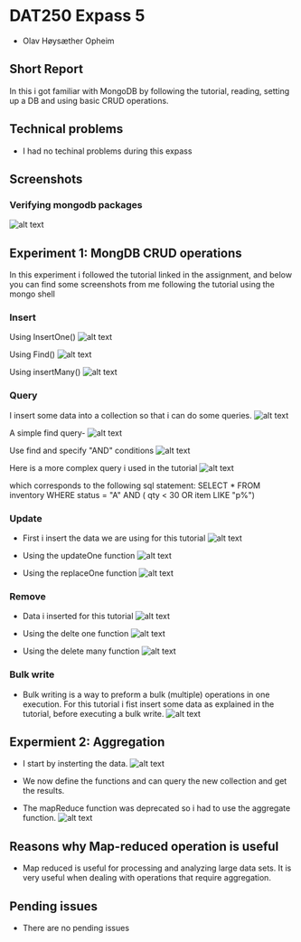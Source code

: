# DAT250 Expass 5
- Olav Høysæther Opheim

## Short Report
In this i got familiar with MongoDB by following the tutorial, reading, setting up a DB and using basic CRUD operations.

## Technical problems
- I had no techinal problems during this expass

## Screenshots

### Verifying mongodb packages
![alt text](image.png)

## Experiment 1: MongDB CRUD operations
In this experiment i followed the tutorial linked in the assignment, and below you can find some screenshots from me following the tutorial using the mongo shell

### Insert
Using InsertOne()
![alt text](image-9.png)

Using Find()
![alt text](image-10.png)

Using insertMany()
![alt text](image-11.png)

### Query
I insert some data into a collection so that i can do some queries.
![alt text](image-12.png)

A simple find query-
![alt text](image-13.png)

Use find and specify "AND" conditions
![alt text](image-14.png)

Here is a more complex query i used in the tutorial
![alt text](image-15.png)

which corresponds to the following sql statement: SELECT * FROM inventory WHERE status = "A" AND ( qty < 30 OR item LIKE "p%")

### Update
- First i insert the data we are using for this tutorial
![alt text](image-16.png)

- Using the updateOne function
![alt text](image-17.png)

- Using the replaceOne function
![alt text](image-18.png)

### Remove
- Data i inserted for this tutorial 
![alt text](image-19.png)

- Using the delte one function
![alt text](image-21.png)

- Using the delete many function
![alt text](image-20.png)

### Bulk write
- Bulk writing is a way to preform a bulk (multiple) operations in one execution. For this tutorial i fist insert some data as explained in the tutorial, before executing a bulk write.
![alt text](image-6.png)

## Expermient 2: Aggregation
- I start by insterting the data.
![alt text](image-7.png)

- We now define the functions and can query the new collection and get the results.
- The mapReduce function was deprecated so i had to use the aggregate function.
![alt text](image-8.png)

## Reasons why Map-reduced operation is useful 
- Map reduced is useful for processing and analyzing large data sets. It is very useful when dealing with operations that require aggregation.

## Pending issues
- There are no pending issues
